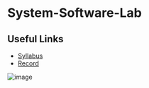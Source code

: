 # System-Software-Lab

## Useful Links
- [Syllabus](https://drive.google.com/file/d/1vDK0cKqT9_71hoBnZURAZ0Exz2MAPiFA/view)
- [Record](https://drive.google.com/drive/folders/1FxbwnbgCy2TEX-OZcLOXPWkx4zZb2AB5)

![image](https://github.com/user-attachments/assets/418972f7-7f6a-4aa3-8da6-4f3559dec394)
